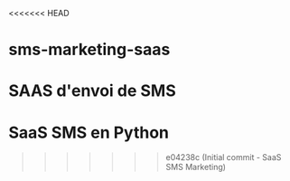 <<<<<<< HEAD
# sms-marketing-saas
SAAS d'envoi de SMS
=======
# SaaS SMS en Python
>>>>>>> e04238c (Initial commit - SaaS SMS Marketing)
